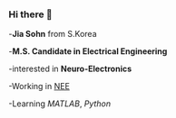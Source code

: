 ### Hi there 👋

-**Jia Sohn** from S.Korea

-**M.S. Candidate in Electrical Engineering** 

-interested in **Neuro-Electronics**

-Working in [NEE](https://sites.google.com/view/junlab)

-Learning *MATLAB*, *Python*

<!--
**jswondersj/jswondersj** is a ✨ _special_ ✨ repository because its `README.md` (this file) appears on your GitHub profile.

Here are some ideas to get you started:

- 🔭 I’m currently working on ...
- 🌱 I’m currently learning ...
- 👯 I’m looking to collaborate on ...
- 🤔 I’m looking for help with ...
- 💬 Ask me about ...
- 📫 How to reach me: ...
- 😄 Pronouns: ...
- ⚡ Fun fact: ...
-->

